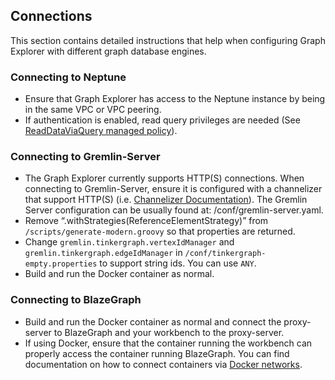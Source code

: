 ## Connections 
This section contains detailed instructions that help when configuring Graph Explorer with different graph database engines.

### Connecting to Neptune
- Ensure that Graph Explorer has access to the Neptune instance by being in the same VPC or VPC peering. 
- If authentication is enabled, read query privileges are needed (See [ReadDataViaQuery managed policy](https://docs.aws.amazon.com/neptune/latest/userguide/iam-data-access-examples.html#iam-auth-data-policy-example-read-query)).

### Connecting to Gremlin-Server
- The Graph Explorer currently supports HTTP(S) connections. When connecting to Gremlin-Server, ensure it is configured with a channelizer that support HTTP(S) (i.e. [Channelizer Documentation](https://tinkerpop.apache.org/javadocs/current/full/org/apache/tinkerpop/gremlin/server/Channelizer.html)). The Gremlin Server configuration can be usually found at: /conf/gremlin-server.yaml.
- Remove “.withStrategies(ReferenceElementStrategy)” from `/scripts/generate-modern.groovy` so that properties are returned.
- Change `gremlin.tinkergraph.vertexIdManager` and `gremlin.tinkergraph.edgeIdManager` in `/conf/tinkergraph-empty.properties` to support string ids. You can use `ANY`.
- Build and run the Docker container as normal.

### Connecting to BlazeGraph
- Build and run the Docker container as normal and connect the proxy-server to BlazeGraph and your workbench to the proxy-server.
- If using Docker, ensure that the container running the workbench can properly access the container running BlazeGraph. You can find documentation on how to connect containers via [Docker networks](https://docs.docker.com/network/).
